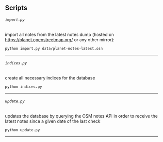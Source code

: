 ## Scripts
###### `import.py`
import all notes from the latest notes dump (hosted on https://planet.openstreetmap.org/ or any other mirror):

`python import.py data/planet-notes-latest.osn`

---

###### `indices.py`
create all necessary indices for the database

`python indices.py`

---

###### `update.py`
updates the database by querying the OSM notes API in order to receive the latest notes since a given date of the last check

`python update.py`

---
